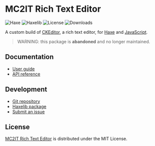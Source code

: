 # MC2IT Rich Text Editor
![Haxe](https://badgen.net/badge/haxe/%3E%3D4.2.0/green) ![Haxelib](https://badgen.net/haxelib/v/mc2it_rte) ![License](https://badgen.net/badge/license/MIT/blue) ![Downloads](https://badgen.net/haxelib/d/mc2it_rte)

A custom build of [CKEditor](https://ckeditor.com/ckeditor-5), a rich text editor,
for [Haxe](https://haxe.org) and [JavaScript](https://developer.mozilla.org/en-US/docs/Web/JavaScript).

> WARNING: this package is **abandoned** and no longer maintained.

## Documentation
- [User guide](https://mc2it.github.io/rich-text-editor)
- [API reference](https://mc2it.github.io/rich-text-editor/api)

## Development
- [Git repository](https://github.com/mc2it/rich-text-editor)
- [Haxelib package](https://lib.haxe.org/p/mc2it_rte)
- [Submit an issue](https://github.com/mc2it/rich-text-editor/issues)

## License
[MC2IT Rich Text Editor](https://mc2it.github.io/rich-text-editor) is distributed under the MIT License.
